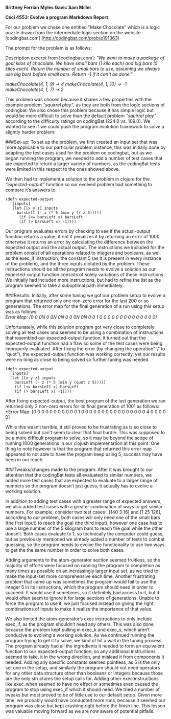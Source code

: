**Brittney Ferrian**
**Myles Gavic**
**Sam Miller**

**Csci 4553: Evolve a program**
**Markdown Report**

For our problem we chose one entitled "Make Chocolate" which is a logic puzzle drawn from the intermediate logic section on the website [codingbat.com]
(http://codingbat.com/prob/p191363)

The prompt for the problem is as follows:

Description excerpt from [codingbat.com]:
*"We want to make a package of goal kilos of chocolate. We have small bars (1 kilo each) and big* 
*bars (5 kilos each). Return the number of small bars to use, assuming we always use big bars* 
*before small bars. Return -1 if it can't be done."*

*makeChocolate(4, 1, 9) → 4*
*makeChocolate(4, 1, 10) → -1*
*makeChocolate(4, 1, 7) → 2*

This problem was chosen because it shares a few properties with the example problem
*“squirrel play”*, as they are both from the logic sections of codingbat.  We also 
chose this problem because it has simple logic but would be more difficult to solve 
than the default problem *“squirrel play”* according to the difficulty ratings on codingBat (224.0 vs. 109.0). 
We wanted to see if we could push the program evolution framework to solve a slightly harder problem.

###Set-up:
To set up the problem, we first created an input set that was more applicable to our particular problem instance, 
this was initially done by adapting the test cases used for the problem on codingbat, but as we began running 
the program, we needed to add a number of test cases that are expected to return a larger 
variety of numbers, as the codingBat tests were limited in this respect to the ones showed above.

We then had to implement a solution to the problem in clojure for the *“expected-output”* function 
so our evolved problem had something to compare it’s answers to.
```
(defn expected-output
   [inputs]
   (let [[x y z] inputs
     barsLeft (- z (* 5 (min y (/ z 5))))]
      (if (<= barsLeft x) barsLeft
      (if (> barsLeft x) -1))))
```  
Our program evaluates errors by checking to see if the actual-output function returns a value, if not it penalizes it by returning an error of 1000, otherwise it
returns an error by calculating the difference between the expected output and the actual output. The instructions we included for the problem consist of all 
operations related to integers and booleans, as well as the exec_if instruction, the constant 5 (as it is present in every instance of the problem), and the three 
inputs dictated by the problem. These instructions should be all the program needs to evolve a solution as our expected-output function consists of solely variations 
of these instructions. We initially had included more instructions, but had to refine the list as the program seemed to take a suboptimal path immediately.

 
###Results:
Initially, after some tuning we got our problem setup to evolve a program that returned only 
one non-zero error for the last 200 or so generations. The error map for the final generation of
a run using this setup was as follows:	
*Error Map: [0 0 0N 0 0N 0N 0 0 0N 0N 0 0 1 0 0 0 0 0 0 0 0 0 0 0 0 0 0]* 

Unfortunately, while this solution program got very close to completely solving all test
cases and seemed to be using a combination of instructions that resembled our 
expected-output function, it turned out that the expected-output function had a flaw so
some of the test cases were being improperly evaluated. After fixing the error (by changing 
the operation” \” to “quot”), the expected-output function was working correctly, yet our 
results were no long as close to being solved so further tuning was needed.
```
(defn expected-output
  [inputs]
  (let [[x y z] inputs
    barsLeft (- z (* 5 (min y (quot z 5))))]
    (if (<= barsLeft x) barsLeft
    (if (> barsLeft x) -1))))
```
After fixing expected-output, the best program of the last generation we ran returned only 2 non-zero 
errors for its final generation of 1001 as follows:										
*Error Map: [0 0 0 0 0 0 0 0 0 0 0 1 0 0 0 0 0 0 0 0 0 0 0 0 0 0 0 0 4 0 0 0 0 0]

While this wasn’t terrible, it still proved to be frustrating as is so close to being solved but can't 
seem to clear that final hurdle. This was supposed to be a more difficult program to solve, so it may
be beyond the scope of running 1000 generations in our clojush implementation at this point. 
One thing to note however is that the program that returned this error map appeared to not 
able to have the program keep using 5, success may have been in our reach.


###Tweaks/changes made to the program:
After it was brought to our attention that the codingBat tests all evaluated to similar 
numbers, we added more test cases that are expected to evaluate to a larger range of 
numbers so the program doesn’t just guess, it actually has to evolve a working solution.

In addition to adding test cases with a greater range of expected answers, we also added 
test cases with a greater combination of ways to get similar numbers. For example, 
consider two test cases : [140 3 16] and [1 25 126], according to our problem, both cases 
will only need one of the small bars (the first input) to reach the goal (the third input), 
however one case has to use a large number of the 5 kilogram bars to reach the goal 
while the other doesn’t. Both cases evaluate to 1, so technically the computer could guess, 
but as previously mentioned we already added a number of tests to combat guessing, so
the program needs to evolve the functionality to use two ways to get the the same number 
in order to solve both cases.

Adding arguments to the atom-generator section seemed fruitless, so the majority of efforts were focused on running the program to completion as many times as possible
on an increasingly larger input set, as we tried to make the input-set more comprehensive each time. Another frustrating problem that came up was sometimes the program 
would fail to use the integer 5 in its instructions, which the program should need in order to succeed. It would use it sometimes, so it definitely had access to it, 
but it would often seem to ignore it for large sections of generations. Unable to force the program to use it, we just focused instead on giving the right combinations
of inputs to make it realize the importance of that value.

We also limited the atom-generator’s exec instructions to only include exec_if, as the program shouldn’t need any others. This was also done because the problem
kept pulling in exec_k and exec_s, which aren’t conducive to evolving a working solution. As we continued running the program trying to get it to solve, we kind of hit 
a wall in the tuning process. The program already had all the ingredients it needed to form an equivalent function to our expected-output function, so any additional
instructions seemed to take, it in the wrong direction, and mislead it from components it needed. Adding any specific constants seemed pointless, as 5 is the only set one
in the setup, and similarly the program should not need operators for any other data structure other than booleans or integers because those are the only structures the 
setup calls for. Adding other exec instructions like exec_when seemed to have no effect or sometimes even caused the program to stop using exec_if which it should need. 
We tried a number of tweaks but most proved to be of little use to our default setup. Given more time, we probably would have conducted more runs, because it seemed our 
program was close but kept crashing right before the finish line. This lesson was valuable moving forward as we are now aware of potential pitfalls.
